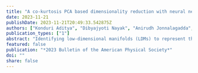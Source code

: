 ```yaml
---
title: "A co-kurtosis PCA based dimensionality reduction with neural network reconstruction for chemical kinetics in reacting flows"
date: 2023-11-21
publishDate: 2023-11-21T20:49:33.542875Z
authors: ["Konduri Aditya", "Dibyajyoti Nayak", "Anirudh Jonnalagadda", "Uma Balakrishnan", "Hemanth Kolla"]
publication_types: ["1"]
abstract: "Identifying low-dimensional manifolds (LDMs) to represent the thermo-chemical state in reacting flows is crucial for significantly reducing the computational cost. The widely used principal component analysis (PCA) achieves this by obtaining an eigenvector basis for the LDM through an eigenvalue decomposition of the data covariance matrix. However, recent studies have revealed that PCA is not very sensitive to extreme-valued samples representing stiff chemical dynamics in spatiotemporally localized reaction zones. An alternative technique that focuses on higher-order joint statistical moments, co-kurtosis PCA (CoK-PCA), has demonstrated remarkable accuracy in capturing stiff chemical dynamics. However, the effectiveness of the CoK-PCA method has been comparatively assessed with PCA only in an a priori setting with a linear reconstruction method. In this work, we employ a nonlinear artificial neural network (ANN) based technique for reconstructing the original thermo-chemical state and evaluate the quality of the CoK-PCA LDM compared to PCA. Results from the a priori analyses of different datasets, which include a two-stage auto-ignition of dimethyl ether-air mixture, demonstrate the robustness of the CoK-PCA-ANN approach in accurately capturing the overall thermo-chemistry."
featured: false
publication: "*2023 Bulletin of the American Physical Society*"
doi: ""
share: false
---
```


